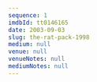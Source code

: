 ```yaml
---
sequence: 1
imdbId: tt0146165
date: 2003-09-03
slug: the-rat-pack-1998
medium: null
venue: null
venueNotes: null
mediumNotes: null
---
```


